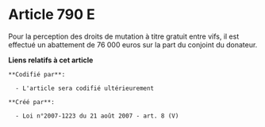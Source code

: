 # Article 790 E

Pour la perception des droits de mutation à titre gratuit entre vifs, il est effectué un abattement de 76 000 euros sur la
part du conjoint du donateur.

**Liens relatifs à cet article**

	**Codifié par**:

	  - L'article sera codifié ultérieurement

	**Créé par**:

	  - Loi n°2007-1223 du 21 août 2007 - art. 8 (V)
